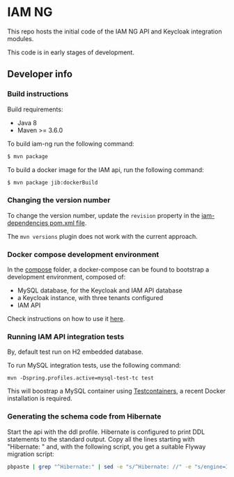 # IAM NG

This repo hosts the initial code of the IAM NG API and Keycloak integration
modules.

This code is in early stages of development.

## Developer info

### Build instructions

Build requirements:

- Java 8
- Maven >= 3.6.0

To build iam-ng run the following command:

```bash
$ mvn package
```

To build a docker image for the IAM api, run the following command:

```bash
$ mvn package jib:dockerBuild
```

### Changing the version number

To change the version number, update the `revision` property in the
[iam-dependencies pom.xml file](./project/iam-dependencies/pom.xml).

The `mvn versions` plugin does not work with the current approach.

### Docker compose development environment

In the [compose](./compose) folder, a docker-compose can be found
to bootstrap a development environment, composed of:

- MySQL database, for the Keycloak and IAM API database
- a Keycloak instance, with three tenants configured
- IAM API

Check instructions on how to use it [here](./compose/README.md).

### Running IAM API integration tests

By, default test run on H2 embedded database.

To run MySQL integration tests, use the following command:

```
mvn -Dspring.profiles.active=mysql-test-tc test
```

This will boostrap a MySQL container using [Testcontainers][testcontainers],
a recent Docker installation is required.

### Generating the schema code from Hibernate

Start the api with the ddl profile.
Hibernate is configured to print DDL statements to the standard output.
Copy all the lines starting with "Hibernate: " and, with the following 
script, you get a suitable Flyway migration script:

```bash
pbpaste | grep "^Hibernate:" | sed -e "s/^Hibernate: //" -e "s/engine=InnoDB//" | sed "s/$/;/" | grep -v drop | pbcopy
```


[testcontainers]: https://www.testcontainers.org/
